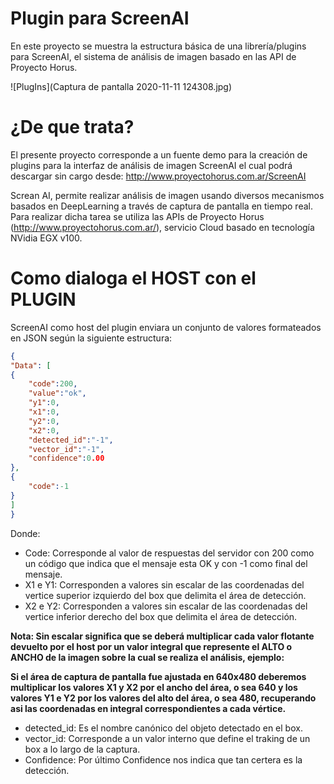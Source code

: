 # Plugin para ScreenAI
En este proyecto se muestra la estructura básica de una librería/plugins para ScreenAI, el sistema de análisis de imagen basado en las API de Proyecto Horus.

![PlugIns](Captura de pantalla 2020-11-11 124308.jpg)

# ¿De que trata?
El presente proyecto corresponde a un fuente demo para la creación de plugins para la interfaz de análisis de imagen ScreenAI el cual podrá descargar sin cargo desde:
http://www.proyectohorus.com.ar/ScreenAI

Screan AI, permite realizar análisis de imagen usando diversos mecanismos basados en DeepLearning a través de captura de pantalla en tiempo real.
Para realizar dicha tarea se utiliza las APIs de Proyecto Horus (http://www.proyectohorus.com.ar/), servicio Cloud basado en tecnología NVidia EGX v100.

# Como dialoga el HOST con el PLUGIN
ScreenAI como host del plugin enviara un conjunto de valores formateados en JSON según la siguiente estructura:

```json
{
"Data": [
{
    "code":200,
    "value":"ok",
    "y1":0,
    "x1":0,
    "y2":0,
    "x2":0,
    "detected_id":"-1",
    "vector_id":"-1",
    "confidence":0.00
},
{
    "code":-1
}
]
}
```

Donde: 
- Code: Corresponde al valor de respuestas del servidor con 200 como un código que indica que el mensaje esta OK y con -1 como final del mensaje.
- X1 e Y1: Corresponden a valores sin escalar de las coordenadas del vertice superior izquierdo del box que delimita el área de detección. 
- X2 e Y2: Corresponden a valores sin escalar de las coordenadas del vertice inferior derecho del box que delimita el área de detección.

**Nota: Sin escalar significa que se deberá multiplicar cada valor flotante devuelto por el host por un valor integral que represente el ALTO o ANCHO de la imagen sobre la cual se realiza el análisis, ejemplo:**

**Si el área de captura de pantalla fue ajustada en 640x480 deberemos multiplicar los valores X1 y X2 por el ancho del área, o sea 640 y los valores Y1 e Y2 por los valores del alto del área, o sea 480, recuperando asi las coordenadas en integral correspondientes a cada vértice.**
 
- detected_id: Es el nombre canónico del objeto detectado en el box.
- vector_id: Corresponde a un valor interno que define el traking de un box a lo largo de la captura.
- Confidence: Por último Confidence nos indica que tan certera es la detección.
